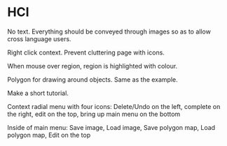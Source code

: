 HCI
===

No text. Everything should be conveyed through images so as to allow cross language users.

Right click context. Prevent cluttering page with icons.

When mouse over region, region is highlighted with colour.

Polygon for drawing around objects. Same as the example.

Make a short tutorial.

Context radial menu with four icons:
Delete/Undo on the left, 
complete on the right, 
edit on the top,
bring up main menu on the bottom

Inside of main menu:
Save image,
Load image,
Save polygon map,
Load polygon map,
Edit on the top